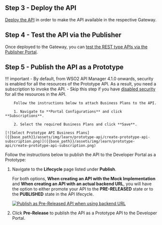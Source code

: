 ## Step 3 - Deploy the API

[Deploy the API](../../../deploy-and-publish/deploy-on-gateway/deploy-api/deploy-an-api/) in order to make the API available in the respective Gateway.

## Step 4 - Test the API via the Publisher

Once deployed to the Gateway, you can [test the REST type APIs via the Publisher Portal](../../../design/create-api/create-rest-api/test-a-rest-api/).

## Step 5 - Publish the API as a Prototype

!!! important
		- By default, from WSO2 API Manager 4.1.0 onwards, security is enabled for all the resources of the Prototype API. As a result, you need a subscription to invoke the API.
    - Skip this step if you have [disabled security](../../../design/api-security/api-authentication/disable-security/) for all the resources in the API.

		Follow the instructions below to attach Business Plans to the API.

		1. Navigate to **Portal Configurations** and click **Subscriptions**.

		2. Select the required Business Plans and click **Save**.

    [![Select Prototype API Business Plans]({{base_path}}/assets/img/learn/prototype-api/create-prototype-api-subscription.png)]({{base_path}}/assets/img/learn/prototype-api/create-prototype-api-subscription.png)

Follow the instructions below to publish the API to the Developer Portal as a Prototype:

1. Navigate to the **Lifecycle** page listed under **Publish**.  
    
    For both options, **When creating an API with the Mock Implementation** and **When creating an API with an actual backend URL**, you will have the option to either promote your API to the **PRE-RELEASED** state or to the **PUBLISHED** state in the API lifecycle.

    [![Publish as Pre-Released API when using backend URL]({{base_path}}/assets/img/learn/prototype-api/backend-url-lifecycle.png)]({{base_path}}/assets/img/learn/prototype-api/backend-url-lifecycle.png)

2. Click **Pre-Release** to publish the API as a Prototype API to the Developer Portal.